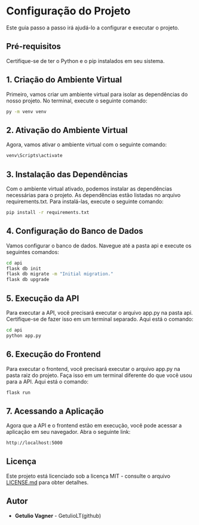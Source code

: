 # Configuração do Projeto

Este guia passo a passo irá ajudá-lo a configurar e executar o projeto.

## Pré-requisitos

Certifique-se de ter o Python e o pip instalados em seu sistema.

## 1. Criação do Ambiente Virtual

Primeiro, vamos criar um ambiente virtual para isolar as dependências do nosso projeto. No terminal, execute o seguinte comando:

```bash
py -m venv venv
```

## 2. Ativação do Ambiente Virtual

Agora, vamos ativar o ambiente virtual com o seguinte comando:

```bash
venv\Scripts\activate
```

## 3. Instalação das Dependências

Com o ambiente virtual ativado, podemos instalar as dependências necessárias para o projeto. As dependências estão listadas no arquivo requirements.txt. Para instalá-las, execute o seguinte comando:

```bash
pip install -r requirements.txt
```

## 4. Configuração do Banco de Dados

Vamos configurar o banco de dados. Navegue até a pasta api e execute os seguintes comandos:

```bash
cd api
flask db init
flask db migrate -m "Initial migration."
flask db upgrade
```

## 5. Execução da API

Para executar a API, você precisará executar o arquivo app.py na pasta api. Certifique-se de fazer isso em um terminal separado. Aqui está o comando:

```bash
cd api
python app.py
```

## 6. Execução do Frontend

Para executar o frontend, você precisará executar o arquivo app.py na pasta raiz do projeto. Faça isso em um terminal diferente do que você usou para a API. Aqui está o comando:

```bash
flask run
```

## 7. Acessando a Aplicação

Agora que a API e o frontend estão em execução, você pode acessar a aplicação em seu navegador. Abra o seguinte link:

```bash
http://localhost:5000
```

## Licença

Este projeto está licenciado sob a licença MIT - consulte o arquivo [LICENSE.md](LICENSE.md) para obter detalhes.

## Autor

- **Getulio Vagner** - GetulioLT(github)

